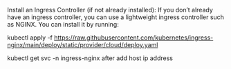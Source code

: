 Install an Ingress Controller (if not already installed): If you don’t already have an ingress controller, you can use a lightweight ingress controller such as NGINX. You can install it by running:


kubectl apply -f https://raw.githubusercontent.com/kubernetes/ingress-nginx/main/deploy/static/provider/cloud/deploy.yaml


kubectl get svc -n ingress-nginx
after add host ip address
